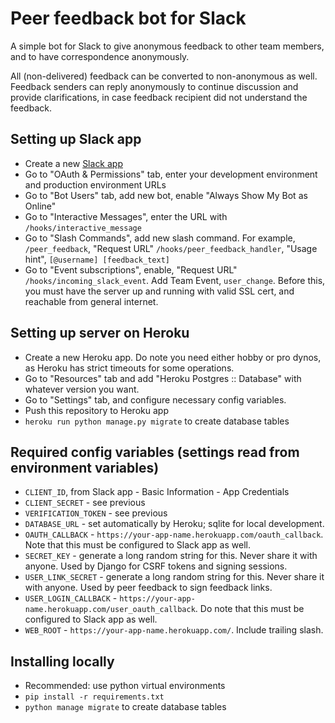 # Peer feedback bot for Slack

A simple bot for Slack to give anonymous feedback to other team members, and to have correspondence anonymously.

All (non-delivered) feedback can be converted to non-anonymous as well. Feedback senders can reply anonymously to continue discussion and provide clarifications, in case feedback recipient did not understand the feedback.

## Setting up Slack app

- Create a new [Slack app](https://api.slack.com/apps?new_app=1)
- Go to "OAuth & Permissions" tab, enter your development environment and production environment URLs
- Go to "Bot Users" tab, add new bot, enable "Always Show My Bot as Online"
- Go to "Interactive Messages", enter the URL with `/hooks/interactive_message`
- Go to "Slash Commands", add new slash command. For example, `/peer_feedback`, "Request URL" `/hooks/peer_feedback_handler`, "Usage hint", `[@username] [feedback_text]`
- Go to "Event subscriptions", enable, "Request URL" `/hooks/incoming_slack_event`. Add Team Event, `user_change`. Before this, you must have the server up and running with valid SSL cert, and reachable from general internet.

## Setting up server on Heroku

- Create a new Heroku app. Do note you need either hobby or pro dynos, as Heroku has strict timeouts for some operations.
- Go to "Resources" tab and add "Heroku Postgres :: Database" with whatever version you want.
- Go to "Settings" tab, and configure necessary config variables.
- Push this repository to Heroku app
- `heroku run python manage.py migrate` to create database tables

## Required config variables (settings read from environment variables)

- `CLIENT_ID`, from Slack app - Basic Information - App Credentials
- `CLIENT_SECRET` - see previous
- `VERIFICATION_TOKEN` - see previous
- `DATABASE_URL` - set automatically by Heroku; sqlite for local development.
- `OAUTH_CALLBACK` - `https://your-app-name.herokuapp.com/oauth_callback`. Note that this must be configured to Slack app as well.
- `SECRET_KEY` - generate a long random string for this. Never share it with anyone. Used by Django for CSRF tokens and signing sessions.
- `USER_LINK_SECRET` - generate a long random string for this. Never share it with anyone. Used by peer feedback to sign feedback links.
- `USER_LOGIN_CALLBACK` - `https://your-app-name.herokuapp.com/user_oauth_callback`. Do note that this must be configured to Slack app as well.
- `WEB_ROOT` - `https://your-app-name.herokuapp.com/`. Include trailing slash.

## Installing locally

- Recommended: use python virtual environments
- `pip install -r requirements.txt`
- `python manage migrate` to create database tables
